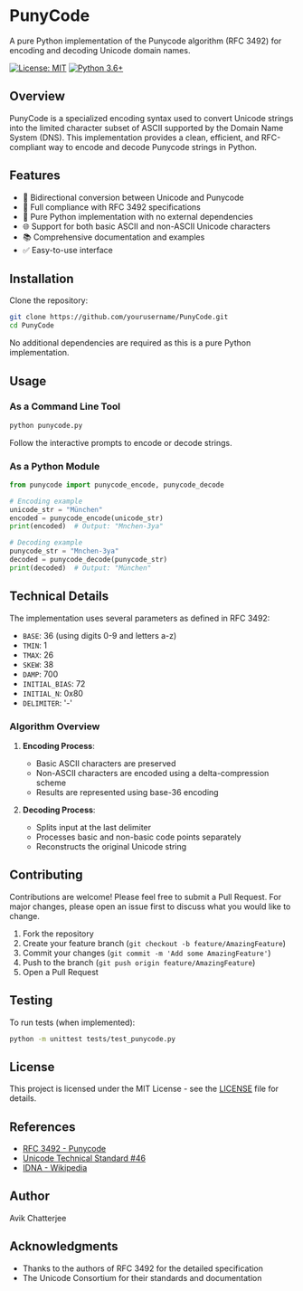 # PunyCode

A pure Python implementation of the Punycode algorithm (RFC 3492) for encoding and decoding Unicode domain names.

[![License: MIT](https://img.shields.io/badge/License-MIT-yellow.svg)](https://opensource.org/licenses/MIT)
[![Python 3.6+](https://img.shields.io/badge/python-3.6+-blue.svg)](https://www.python.org/downloads/)

## Overview

PunyCode is a specialized encoding syntax used to convert Unicode strings into the limited character subset of ASCII supported by the Domain Name System (DNS). This implementation provides a clean, efficient, and RFC-compliant way to encode and decode Punycode strings in Python.

## Features

- 🔄 Bidirectional conversion between Unicode and Punycode
- 📜 Full compliance with RFC 3492 specifications
- 🐍 Pure Python implementation with no external dependencies
- 🌐 Support for both basic ASCII and non-ASCII Unicode characters
- 📚 Comprehensive documentation and examples
- ✅ Easy-to-use interface

## Installation

Clone the repository:

```bash
git clone https://github.com/yourusername/PunyCode.git
cd PunyCode
```

No additional dependencies are required as this is a pure Python implementation.

## Usage

### As a Command Line Tool

```bash
python punycode.py
```

Follow the interactive prompts to encode or decode strings.

### As a Python Module

```python
from punycode import punycode_encode, punycode_decode

# Encoding example
unicode_str = "München"
encoded = punycode_encode(unicode_str)
print(encoded)  # Output: "Mnchen-3ya"

# Decoding example
punycode_str = "Mnchen-3ya"
decoded = punycode_decode(punycode_str)
print(decoded)  # Output: "München"
```

## Technical Details

The implementation uses several parameters as defined in RFC 3492:

- `BASE`: 36 (using digits 0-9 and letters a-z)
- `TMIN`: 1
- `TMAX`: 26
- `SKEW`: 38
- `DAMP`: 700
- `INITIAL_BIAS`: 72
- `INITIAL_N`: 0x80
- `DELIMITER`: '-'

### Algorithm Overview

1. **Encoding Process**:
   - Basic ASCII characters are preserved
   - Non-ASCII characters are encoded using a delta-compression scheme
   - Results are represented using base-36 encoding

2. **Decoding Process**:
   - Splits input at the last delimiter
   - Processes basic and non-basic code points separately
   - Reconstructs the original Unicode string

## Contributing

Contributions are welcome! Please feel free to submit a Pull Request. For major changes, please open an issue first to discuss what you would like to change.

1. Fork the repository
2. Create your feature branch (`git checkout -b feature/AmazingFeature`)
3. Commit your changes (`git commit -m 'Add some AmazingFeature'`)
4. Push to the branch (`git push origin feature/AmazingFeature`)
5. Open a Pull Request

## Testing

To run tests (when implemented):

```bash
python -m unittest tests/test_punycode.py
```

## License

This project is licensed under the MIT License - see the [LICENSE](LICENSE) file for details.

## References

- [RFC 3492 - Punycode](https://tools.ietf.org/html/rfc3492)
- [Unicode Technical Standard #46](https://unicode.org/reports/tr46/)
- [IDNA - Wikipedia](https://en.wikipedia.org/wiki/Internationalized_domain_name#IDNA)

## Author

Avik Chatterjee

## Acknowledgments

- Thanks to the authors of RFC 3492 for the detailed specification
- The Unicode Consortium for their standards and documentation 